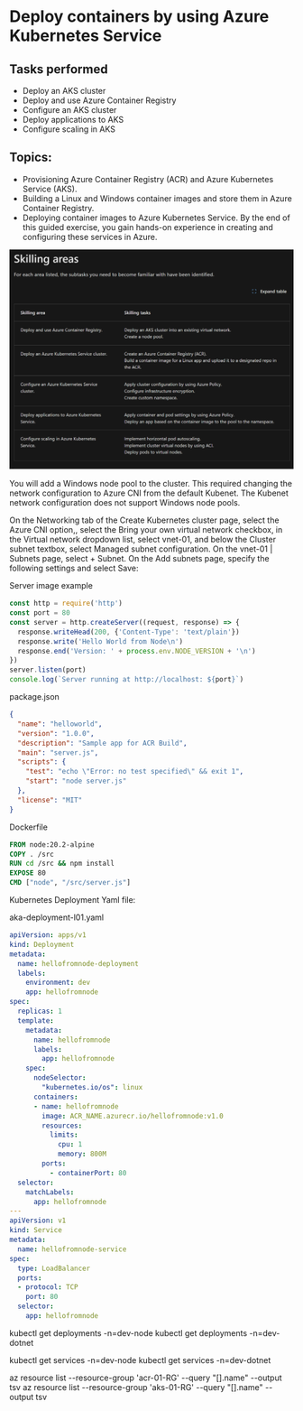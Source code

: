 # Deploy containers by using Azure Kubernetes Service

## Tasks performed
- Deploy an AKS cluster
- Deploy and use Azure Container Registry
- Configure an AKS cluster
- Deploy applications to AKS
- Configure scaling in AKS

## Topics:
- Provisioning Azure Container Registry (ACR) and Azure Kubernetes Service (AKS).
- Building a Linux and Windows container images and store them in Azure Container Registry.
- Deploying container images to Azure Kubernetes Service. By the end of this guided exercise, you gain hands-on experience in creating and configuring these services in Azure.

![](./Screenshot%202024-02-07%20133257.png)

You will add a Windows node pool to the cluster. This required changing the network configuration to Azure CNI from the default Kubenet. The Kubenet network configuration does not support Windows node pools.

On the Networking tab of the Create Kubernetes cluster page, select the Azure CNI option,, select the Bring your own virtual network checkbox, in the Virtual network dropdown list, select vnet-01, and below the Cluster subnet textbox, select Managed subnet configuration.
On the vnet-01 | Subnets page, select + Subnet.
On the Add subnets page, specify the following settings and select Save:

Server image example
```javascript
const http = require('http')
const port = 80
const server = http.createServer((request, response) => {
  response.writeHead(200, {'Content-Type': 'text/plain'})
  response.write('Hello World from Node\n')
  response.end('Version: ' + process.env.NODE_VERSION + '\n')
})
server.listen(port)
console.log(`Server running at http://localhost: ${port}`)
```

package.json
```json
{
  "name": "helloworld",
  "version": "1.0.0",
  "description": "Sample app for ACR Build",
  "main": "server.js",
  "scripts": {
    "test": "echo \"Error: no test specified\" && exit 1",
    "start": "node server.js"
  },
  "license": "MIT"
}
```

Dockerfile
```dockerfile
FROM node:20.2-alpine
COPY . /src
RUN cd /src && npm install
EXPOSE 80
CMD ["node", "/src/server.js"]
```

Kubernetes Deployment Yaml file:

aka-deployment-l01.yaml
```yaml
apiVersion: apps/v1
kind: Deployment
metadata:
  name: hellofromnode-deployment
  labels:
    environment: dev
    app: hellofromnode
spec:
  replicas: 1
  template:
    metadata:
      name: hellofromnode
      labels:
        app: hellofromnode
    spec:
      nodeSelector:
        "kubernetes.io/os": linux
      containers:
      - name: hellofromnode
        image: ACR_NAME.azurecr.io/hellofromnode:v1.0
        resources:
          limits:
            cpu: 1
            memory: 800M
        ports:
          - containerPort: 80
  selector:
    matchLabels:
      app: hellofromnode
---
apiVersion: v1
kind: Service
metadata:
  name: hellofromnode-service
spec:
  type: LoadBalancer
  ports:
  - protocol: TCP
    port: 80
  selector:
    app: hellofromnode
```

kubectl get deployments -n=dev-node
kubectl get deployments -n=dev-dotnet

kubectl get services -n=dev-node
kubectl get services -n=dev-dotnet

az resource list --resource-group 'acr-01-RG' --query "[].name" --output tsv
az resource list --resource-group 'aks-01-RG' --query "[].name" --output tsv
